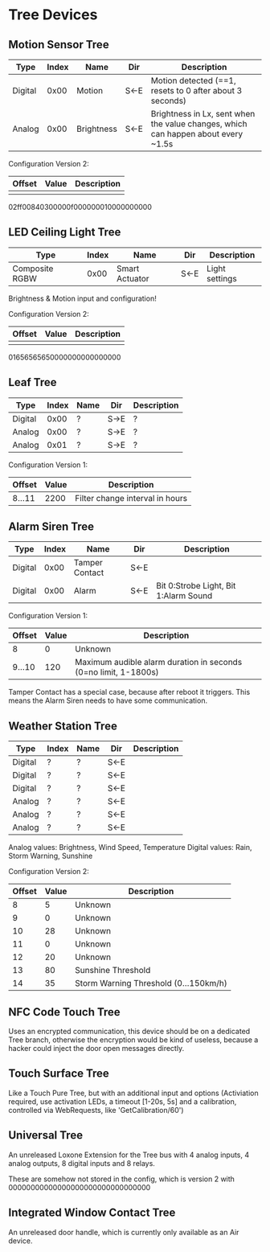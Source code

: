 # Tree Devices

## Motion Sensor Tree

| Type    | Index   | Name       | Dir | Description |
| ------  | ------- | ---------- | --- | ----------- |
| Digital | 0x00    | Motion     | S←E | Motion detected (==1, resets to 0 after about 3 seconds) |
| Analog  | 0x00    | Brightness | S←E | Brightness in Lx, sent when the value changes, which can happen about every ~1.5s |

Configuration Version 2:

| Offset   | Value | Description |
| -------- | ----- | ----------- |
|          |       |             |

02ff00840300000f000000010000000000



## LED Ceiling Light Tree

| Type    | Index   | Name        | Dir | Description |
| ------  | ------- | ----------- | --- | ----------- |
| Composite RGBW | 0x00 | Smart Actuator | S←E | Light settings |

Brightness & Motion input and configuration!

Configuration Version 2:

| Offset   | Value | Description |
| -------- | ----- | ----------- |
|          |       |             |

01656565650000000000000000

## Leaf Tree

| Type    | Index   | Name        | Dir | Description |
| ------  | ------- | ----------- | --- | ----------- |
| Digital | 0x00    | ?           | S→E | ? |
| Analog  | 0x00    | ?           | S→E | ? |
| Analog  | 0x01    | ?           | S→E | ? |

Configuration Version 1:

| Offset   | Value | Description |
| -------- | ----- | ----------- |
|   8…11   |  2200 | Filter change interval in hours |


## Alarm Siren Tree

| Type    | Index   | Name        | Dir | Description |
| ------  | ------- | ----------- | --- | ----------- |
| Digital | 0x00    | Tamper Contact | S←E |  |
| Digital | 0x00    | Alarm       | S←E | Bit 0:Strobe Light, Bit 1:Alarm Sound |

Configuration Version 1:

| Offset   | Value | Description |
| -------- | ----- | ----------- |
|   8      |    0  | Unknown |
|   9…10   |  120  | Maximum audible alarm duration in seconds (0=no limit, 1-1800s) |

Tamper Contact has a special case, because after reboot it triggers. This means the Alarm Siren needs to have some communication.


## Weather Station Tree

| Type    | Index   | Name        | Dir | Description |
| ------  | ------- | ----------- | --- | ----------- |
| Digital | ?       | ?           | S←E | |
| Digital | ?       | ?           | S←E | |
| Digital | ?       | ?           | S←E | |
| Analog  | ?       | ?           | S←E | |
| Analog  | ?       | ?           | S←E | |
| Analog  | ?       | ?           | S←E | |

Analog values: Brightness, Wind Speed, Temperature
Digital values: Rain, Storm Warning, Sunshine

Configuration Version 2:

| Offset   | Value | Description |
| -------- | ----- | ----------- |
|     8    |    5  | Unknown |
|     9    |    0  | Unknown |
|    10    |   28  | Unknown |
|    11    |    0  | Unknown |
|    12    |   20  | Unknown |
|    13    |   80  | Sunshine Threshold |
|    14    |   35  | Storm Warning Threshold (0…150km/h) |

## NFC Code Touch Tree

Uses an encrypted communication, this device should be on a dedicated Tree branch, otherwise the encryption would be kind of useless, because a hacker could inject the door open messages directly.

## Touch Surface Tree

Like a Touch Pure Tree, but with an additional input and options (Activiation required, use activation LEDs, a timeout [1-20s, 5s] and a calibration, controlled via WebRequests, like 'GetCalibration/60')

## Universal Tree

An unreleased Loxone Extension for the Tree bus with 4 analog inputs, 4 analog outputs, 8 digital inputs and 8 relays.

These are somehow not stored in the config, which is version 2 with 00000000000000000000000000000000

## Integrated Window Contact Tree

An unreleased door handle, which is currently only available as an Air device.
